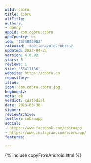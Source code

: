 ```yaml
---
wsId: cobru
title: Cobru
altTitle: 
authors:
- danny
appId: com.cobru.cobru
appCountry: us
idd: '1574045983'
released: '2021-06-29T07:00:00Z'
updated: 2023-04-25
version: 4.0.92
stars: 5
reviews: 1
size: '56411136'
website: https://cobru.co
repository: 
issue: 
icon: com.cobru.cobru.jpg
bugbounty: 
meta: ok
verdict: custodial
date: 2023-03-30
signer: 
reviewArchive: 
twitter: cobruapp
social:
- https://www.facebook.com/cobruapp
- https://www.instagram.com/cobruapp/
features: 

---
```


{% include copyFromAndroid.html %}
